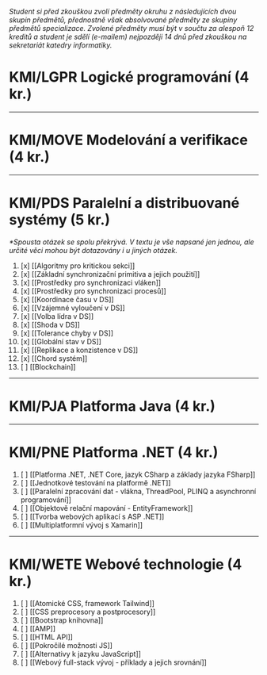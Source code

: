 *Student si před zkouškou zvolí předměty okruhu z následujících dvou skupin předmětů, přednostně však absolvované předměty ze skupiny předmětů specializace. Zvolené předměty musí být v součtu za alespoň 12 kreditů a student je sdělí (e-mailem) nejpozději 14 dnů před zkouškou na sekretariát katedry informatiky.*

# KMI/LGPR Logické programování (4 kr.)

---
# KMI/MOVE Modelování a verifikace (4 kr.)

---
# KMI/PDS Paralelní a distribuované systémy (5 kr.)
*\*Spousta otázek se spolu překrývá. V textu je vše napsané jen jednou, ale určité věci mohou být dotazovány i u jiných otázek.*
1. [x] [[Algoritmy pro kritickou sekci]]
2. [x] [[Základní synchronizační primitiva a jejich použití]]
3. [x] [[Prostředky pro synchronizaci vláken]]
4. [x] [[Prostředky pro synchronizaci procesů]]
5. [x] [[Koordinace času v DS]]
6. [x] [[Vzájemné vyloučení v DS]]
7. [x] [[Volba lídra v DS]]
8. [x] [[Shoda v DS]]
9. [x] [[Tolerance chyby v DS]]
10. [x] [[Globální stav v DS]]
11. [x] [[Replikace a konzistence v DS]]
12. [x] [[Chord systém]]
13. [ ] [[Blockchain]]
---
# KMI/PJA Platforma Java (4 kr.)

---
# KMI/PNE Platforma .NET (4 kr.)
1. [ ] [[Platforma .NET, .NET Core, jazyk CSharp a základy jazyka FSharp]]
2. [ ] [[Jednotkové testování na platformě .NET]]
3. [ ] [[Paralelní zpracování dat - vlákna, ThreadPool, PLINQ a asynchronní programování]]
4. [ ] [[Objektově relační mapování - EntityFramework]]
5. [ ] [[Tvorba webových aplikací s ASP .NET]]
6. [ ] [[Multiplatformní vývoj s Xamarin]]
---
# KMI/WETE Webové technologie (4 kr.)
1. [ ] [[Atomické CSS, framework Tailwind]]
2. [ ] [[CSS preprocesory a postprocesory]]
3. [ ] [[Bootstrap knihovna]]
4. [ ] [[AMP]]
5. [ ] [[HTML API]]
6. [ ] [[Pokročilé možnosti JS]]
7. [ ] [[Alternativy k jazyku JavaScript]]
8. [ ] [[Webový full-stack vývoj - příklady a jejich srovnání]]